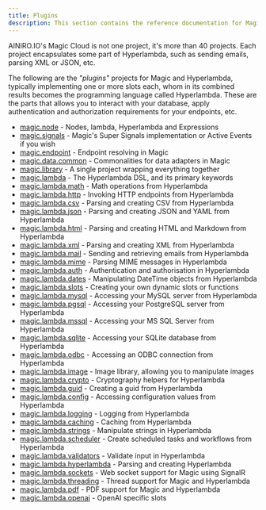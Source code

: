 ```yaml
---
title: Plugins
description: This section contains the reference documentation for Magic and Hyperlambda, and documents all plugins, and Hyperlambda the programming language.
---
```


AINIRO.IO's Magic Cloud is not one project, it's more than 40 projects. Each project encapsulates
some part of Hyperlambda, such as sending emails, parsing XML or JSON, etc.

The following are the _"plugins"_ projects for Magic and Hyperlambda, typically implementing one or more
slots each, whom in its combined results becomes the programming language called Hyperlambda. These are the parts
that allows you to interact with your database, apply authentication and authorization requirements for your
endpoints, etc.

* [magic.node](/plugins/magic.node/) - Nodes, lambda, Hyperlambda and Expressions
* [magic.signals](/plugins/magic.signals/) - Magic's Super Signals implementation or Active Events if you wish
* [magic.endpoint](/plugins/magic.endpoint/) - Endpoint resolving in Magic
* [magic.data.common](/plugins/magic.data.common/) - Commonalities for data adapters in Magic
* [magic.library](/plugins/magic.library/) - A single project wrapping everything together
* [magic.lambda](/plugins/magic.lambda/) - The Hyperlambda DSL, and its primary keywords
* [magic.lambda.math](/plugins/magic.lambda.math/) - Math operations from Hyperlambda
* [magic.lambda.http](/plugins/magic.lambda.http/) - Invoking HTTP endpoints from Hyperlambda
* [magic.lambda.csv](/plugins/magic.lambda.csv/) - Parsing and creating CSV from Hyperlambda
* [magic.lambda.json](/plugins/magic.lambda.json/) - Parsing and creating JSON and YAML from Hyperlambda
* [magic.lambda.html](/plugins/magic.lambda.html/) - Parsing and creating HTML and Markdown from Hyperlambda
* [magic.lambda.xml](/plugins/magic.lambda.xml/) - Parsing and creating XML from Hyperlambda
* [magic.lambda.mail](/plugins/magic.lambda.mail/) - Sending and retrieving emails from Hyperlambda
* [magic.lambda.mime](/plugins/magic.lambda.mime/) - Parsing MIME messages in Hyperlambda
* [magic.lambda.auth](/plugins/magic.lambda.auth/) - Authentication and authorisation in Hyperlambda
* [magic.lambda.dates](/plugins/magic.lambda.dates/) - Manipulating DateTime objects from Hyperlambda
* [magic.lambda.slots](/plugins/magic.lambda.slots/) - Creating your own dynamic slots or functions
* [magic.lambda.mysql](/plugins/magic.lambda.mysql/) - Accessing your MySQL server from Hyperlambda
* [magic.lambda.pgsql](/plugins/magic.lambda.pgsql/) - Accessing your PostgreSQL server from Hyperlambda
* [magic.lambda.mssql](/plugins/magic.lambda.mssql/) - Accessing your MS SQL Server from Hyperlambda
* [magic.lambda.sqlite](/plugins/magic.lambda.sqlite/) - Accessing your SQLite database from Hyperlambda
* [magic.lambda.odbc](/plugins/magic.lambda.odbc/) - Accessing an ODBC connection from Hyperlambda
* [magic.lambda.image](/plugins/magic.lambda.image/) - Image library, allowing you to manipulate images
* [magic.lambda.crypto](/plugins/magic.lambda.crypto/) - Cryptography helpers for Hyperlambda
* [magic.lambda.guid](/plugins/magic.lambda.guid/) - Creating a guid from Hyperlambda
* [magic.lambda.config](/plugins/magic.lambda.config/) - Accessing configuration values from Hyperlambda
* [magic.lambda.logging](/plugins/magic.lambda.logging/) - Logging from Hyperlambda
* [magic.lambda.caching](/plugins/magic.lambda.caching/) - Caching from Hyperlambda
* [magic.lambda.strings](/plugins/magic.lambda.strings/) - Manipulate strings in Hyperlambda
* [magic.lambda.scheduler](/plugins/magic.lambda.scheduler/) - Create scheduled tasks and workflows from Hyperlambda
* [magic.lambda.validators](/plugins/magic.lambda.validators/) - Validate input in Hyperlambda
* [magic.lambda.hyperlambda](/plugins/magic.lambda.hyperlambda/) - Parsing and creating Hyperlambda
* [magic.lambda.sockets](/plugins/magic.lambda.sockets/) - Web socket support for Magic using SignalR
* [magic.lambda.threading](/plugins/magic.lambda.threading/) - Thread support for Magic and Hyperlambda
* [magic.lambda.pdf](/plugins/magic.lambda.pdf/) - PDF support for Magic and Hyperlambda
* [magic.lambda.openai](/plugins/magic.lambda.openai/) - OpenAI specific slots
